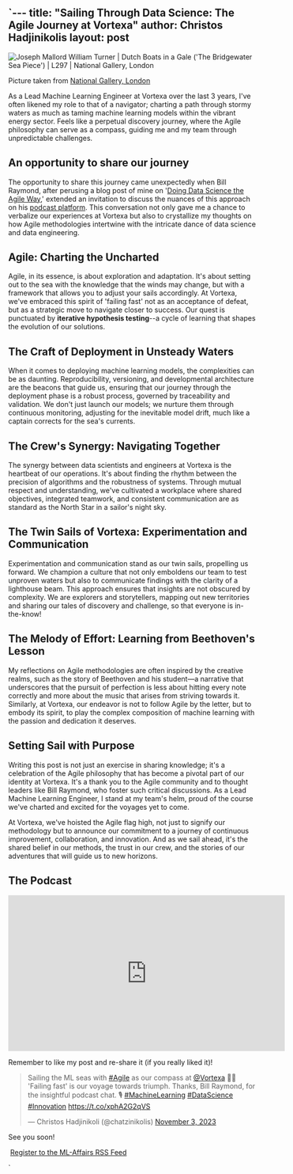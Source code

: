 `---
title: "Sailing Through Data Science: The Agile Journey at Vortexa"
author: Christos Hadjinikolis
layout: post
---
<head>
    <meta property="og:image" content="assets/images/2023-10-31-Turner.png" />
</head>

<div class="image center">
  <img src="{{ 'assets/images/2023-10-31-Turner.png' | relative_url }}" alt="Joseph Mallord William Turner | Dutch Boats in a Gale ('The Bridgewater Sea Piece') | L297 | National Gallery, London" />
  <p class="image-credit">Picture taken from <a href="https://www.nationalgallery.org.uk/paintings/joseph-mallord-william-turner-dutch-boats-in-a-gale-the-bridgewater-sea-piece" target="_blank">National Gallery, London</a></p>
</div>

As a Lead Machine Learning Engineer at Vortexa over the last 3 years, I've often likened my role to that of a navigator; charting a path through stormy waters as much as taming machine learning models within the vibrant energy sector. Feels like a perpetual discovery journey, where the Agile philosophy can serve as a compass, guiding me and my team through unpredictable challenges.

## An opportunity to share our journey
The opportunity to share this journey came unexpectedly when Bill Raymond, after perusing a blog post of mine on '[Doing Data Science the Agile Way](https://christos-hadjinikolis.github.io//2020/08/11/agile-data-science.html),' extended an invitation to discuss the nuances of this approach on his [podcast platform](https://agileinaction.com/agile-in-action-podcast/2023/10/31/bridging-ai-data-science-and-engineering-a-personal-journey.html). This conversation not only gave me a chance to verbalize our experiences at Vortexa but also to crystallize my thoughts on how Agile methodologies intertwine with the intricate dance of data science and data engineering.

## Agile: Charting the Uncharted
Agile, in its essence, is about exploration and adaptation. It's about setting out to the sea with the knowledge that the winds may change, but with a framework that allows you to adjust your sails accordingly. At Vortexa, we've embraced this spirit of 'failing fast' not as an acceptance of defeat, but as a strategic move to navigate closer to success. Our quest is punctuated by **iterative hypothesis testing**--a cycle of learning that shapes the evolution of our solutions.

## The Craft of Deployment in Unsteady Waters
When it comes to deploying machine learning models, the complexities can be as daunting. Reproducibility, versioning, and developmental architecture are the beacons that guide us, ensuring that our journey through the deployment phase is a robust process, governed by traceability and validation. We don't just launch our models; we nurture them through continuous monitoring, adjusting for the inevitable model drift, much like a captain corrects for the sea's currents.

## The Crew's Synergy: Navigating Together
The synergy between data scientists and engineers at Vortexa is the heartbeat of our operations. It's about finding the rhythm between the precision of algorithms and the robustness of systems. Through mutual respect and understanding, we've cultivated a workplace where shared objectives, integrated teamwork, and consistent communication are as standard as the North Star in a sailor's night sky.

## The Twin Sails of Vortexa: Experimentation and Communication
Experimentation and communication stand as our twin sails, propelling us forward. We champion a culture that not only emboldens our team to test unproven waters but also to communicate findings with the clarity of a lighthouse beam. This approach ensures that insights are not obscured by complexity. We are explorers and storytellers, mapping out new territories and sharing our tales of discovery and challenge, so that everyone is in-the-know!

## The Melody of Effort: Learning from Beethoven's Lesson
My reflections on Agile methodologies are often inspired by the creative realms, such as the story of Beethoven and his student—a narrative that underscores that the pursuit of perfection is less about hitting every note correctly and more about the music that arises from striving towards it. Similarly, at Vortexa, our endeavor is not to follow Agile by the letter, but to embody its spirit, to play the complex composition of machine learning with the passion and dedication it deserves.

## Setting Sail with Purpose
Writing this post is not just an exercise in sharing knowledge; it's a celebration of the Agile philosophy that has become a pivotal part of our identity at Vortexa. It's a thank you to the Agile community and to thought leaders like Bill Raymond, who foster such critical discussions. As a Lead Machine Learning Engineer, I stand at my team's helm, proud of the course we've charted and excited for the voyages yet to come.

At Vortexa, we've hoisted the Agile flag high, not just to signify our methodology but to announce our commitment to a journey of continuous improvement, collaboration, and innovation. And as we sail ahead, it's the shared belief in our methods, the trust in our crew, and the stories of our adventures that will guide us to new horizons.

## The Podcast
<iframe width="560" height="315" src="https://www.youtube.com/embed/LdDasrMOJLs?si=dk-YcjCqW6YpBPWZ" title="YouTube video player" frameborder="0" allow="accelerometer; autoplay; clipboard-write; encrypted-media; gyroscope; picture-in-picture; web-share" allowfullscreen></iframe>

Remember to like my post and re-share it (if you really liked it)!

<blockquote class="twitter-tweet"><p lang="en" dir="ltr">Sailing the ML seas with <a href="https://twitter.com/hashtag/Agile?src=hash&amp;ref_src=twsrc%5Etfw">#Agile</a> as our compass at <a href="https://twitter.com/Vortexa?ref_src=twsrc%5Etfw">@Vortexa</a> 🌊🧭 &#39;Failing fast&#39; is our voyage towards triumph. Thanks, Bill Raymond, for the insightful podcast chat. 🎙️ <a href="https://twitter.com/hashtag/MachineLearning?src=hash&amp;ref_src=twsrc%5Etfw">#MachineLearning</a> <a href="https://twitter.com/hashtag/DataScience?src=hash&amp;ref_src=twsrc%5Etfw">#DataScience</a> <a href="https://twitter.com/hashtag/Innovation?src=hash&amp;ref_src=twsrc%5Etfw">#Innovation</a> <a href="https://t.co/xphA2G2qVS">https://t.co/xphA2G2qVS</a></p>&mdash; Christos Hadjinikoli (@chatzinikolis) <a href="https://twitter.com/chatzinikolis/status/1720484208219447432?ref_src=twsrc%5Etfw">November 3, 2023</a></blockquote> <script async src="https://platform.twitter.com/widgets.js" charset="utf-8"></script>

See you soon!

<p><a href="http://feeds.feedburner.com/MlAffairs" rel="alternate" type="application/rss+xml"><img src="//feedburner.google.com/fb/images/pub/feed-icon32x32.png" alt="" style="vertical-align:middle;border:0"/></a>&nbsp;<a href="http://feeds.feedburner.com/MlAffairs" rel="alternate" type="application/rss+xml">Register to the ML-Affairs RSS Feed</a></p>   
`